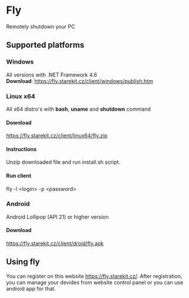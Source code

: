 # Fly
Remotely shutdown your PC

## Supported platforms
### Windows
All versions with .NET Framework 4.6<br />
**Download**: https://fly.starekit.cz/client/windows/publish.htm
### Linux x64
All x64 distro's with **bash**, **uname** and **shutdown** command
#### Download
https://fly.starekit.cz/client/linux64/fly.zip
#### Instructions
Unzip downloaded file and run install.sh script.
#### Run client
fly -l \<login\> -p \<password\>
### Android
Android Lollipop (API 21) or higher version
#### Download
https://fly.starekit.cz/client/droid/fly.apk

## Using fly
You can register on this website https://fly.starekit.cz/. After registration, you can manage your devides from website control panel or you can use android app for that.

